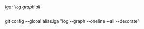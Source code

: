 ###### lga: 'log graph all'
git config --global alias.lga "log --graph --oneline --all --decorate"

